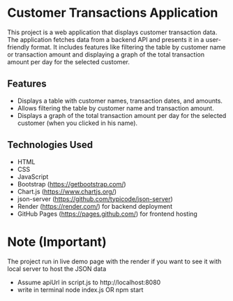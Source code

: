 # Customer Transactions Application

This project is a web application that displays customer transaction data. The application fetches data from a backend API and presents it in a user-friendly format. It includes features like filtering the table by customer name or transaction amount and displaying a graph of the total transaction amount per day for the selected customer.

## Features

- Displays a table with customer names, transaction dates, and amounts.
- Allows filtering the table by customer name and transaction amount.
- Displays a graph of the total transaction amount per day for the selected customer (when you clicked in his name).

## Technologies Used

- HTML
- CSS
- JavaScript
- Bootstrap (https://getbootstrap.com/)
- Chart.js (https://www.chartjs.org/)
- json-server (https://github.com/typicode/json-server)
- Render (https://render.com/) for backend deployment
- GitHub Pages (https://pages.github.com/) for frontend hosting

# Note (Important)

The project run in live demo page with the render if you want to see it with local server to host the JSON data 
- Assume apiUrl in script.js  to http://localhost:8080
- write in terminal  node index.js OR npm start
